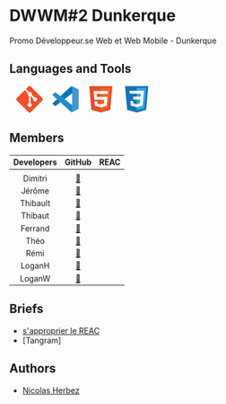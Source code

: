 # DWWM#2 Dunkerque

Promo Développeur.se Web et Web Mobile - Dunkerque

## Languages and Tools

&nbsp;&nbsp;
![img_git](./profile/img/git.svg)
&nbsp;&nbsp;
![img_vscode](./profile/img/vscode.svg)
&nbsp;&nbsp;
![img_html](./profile/img/html.svg)
&nbsp;&nbsp;
![img_css](./profile/img/css.svg)
<!-- &nbsp;&nbsp;
![img_bootstrap](./profile/img/bootstrap.svg) -->
<!-- &nbsp;&nbsp;
![img_php](./profile/img/php.svg) -->
<!-- &nbsp;&nbsp;
![img_wordpress](./profile/img/wordpress.svg) -->
<!-- &nbsp;&nbsp;
![img_docker](./profile/img/docker.svg) -->

## Members

| Developers | GitHub | REAC |
| :----: | :----: | :----: |
|  |  |  |
| Dimitri | <a href="https://github.com/TDxDimitri" target="_blank">🔗</a> |  |
| Jérôme | <a href="https://github.com/GuidtJ" target="_blank">🔗</a> |  |
| Thibault | <a href="https://github.com/Nightct" target="_blank">🔗</a> |  |
| Thibaut | <a href="https://github.com/Fujimatos" target="_blank">🔗</a> |  |
| Ferrand | <a href="https://github.com/ferrand333" target="_blank">🔗</a> |  |
| Théo | <a href="https://github.com/FeverTheo" target="_blank">🔗</a> |  |
| Rémi | <a href="https://github.com/Remi59430" target="_blank">🔗</a> |  |
| LoganH | <a href="https://github.com/Lolodezil" target="_blank">🔗</a> |  |
| LoganW | <a href="https://github.com/Loganwdx" target="_blank">🔗</a> |  |

## Briefs

- [s'approprier le REAC](https://github.com/DWWM-2-Dunkerque/reac)
- [Tangram]

## Authors

* [Nicolas Herbez](https://github.com/nicolas-herbez)
